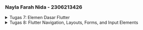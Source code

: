 ### Nayla Farah Nida - 2306213426 

<details>
  <summary>Tugas 7: Elemen Dasar Flutter</summary>

### _Stateless Widget_ vs _Stateful Widget_

State adalah informasi yang dapat dibaca secara sinkronus saat widget sedang di build dan dapat berubah-ubah selama aplikasi berjalan. State sangat penting karena mempengaruhi tampilan dan interaksi widget di aplikasi.

**Stateless widget**

widget dengan state yang tidak bisa berubah setelah dibuat, kecuali aplikasi dijalankan ulang. Stateless widget meng-override method build() dan me-return sebuah widget. Contohnya widget statis seperti icon dan text.

```dart
import 'package:flutter/material.dart';

void main() {
  runApp(MyApp());
}

class MyApp extends StatelessWidget {
  @override
  Widget build(BuildContext context) {
    return MaterialApp(
      home: Scaffold(
        appBar: AppBar(title: Text('Hello Flutter')),
        body: Center(child: Text('Welcome to Flutter!')),
      ),
    );
  }
}
```

**Stateful Widget**

Widget dengan state yang dapat berubah-ubah. Jika terdapat perubahan pada state, widget akan di re-build untuk menampilkan pembaruannya. Contohnya tombol yang meng-increment angka counter atau mengubah warna saat ditekan. Stateful widget memiliki kelas yang berpasangan dengan kelas State-nya sendiri.

```dart
class MyWidget extends StatefulWidget {
  @override
  _MyWidgetState createState() => _MyWidgetState();
}

class _MyWidgetState extends State<MyWidget> {
  int counter = 0;

  void incrementCounter() {
    setState(() {
      counter++;
    });
  }

  @override
  Widget build(BuildContext context) {
    return Text('Counter: $counter');
  }
}
```

| Stateless Widget  | Stateful Widget |
| ------------- | ------------- |
| State tidak bisa berubah  | State bisa berubah-ubah  |
| Untuk elemen statis yang tidak berubah setelah dirender | Untuk elemen dinamis yang berubah seiring waktu dan interaksi |
| Tidak di re-build setelah ditampilkan | Di re-build setiap kali state berubah |

### Widget yang Digunakan

  ```MaterialApp```: Pembungkus utama aplikasi flutter untuk tema dan pengaturan seluruh aplikasi.
  
  ```Scaffold```: Struktur dasar halaman (AppBar, Body, dll) untuk membuat tampilan yang konsisten.
  
  ```AppBar```: Membuat potongan aplikasi di bagian atas halaman yang dapat menampilkan judul, icon, dan aksi lainnya.
  
  ```Padding```: Menambah jarak di sekitar widget.
  
  ```Column```: Menyusun widget secara vertikal.
  
  ```Row```: Menyusun widget secara horizontal.
  
  ```InfoCard```: Widget custom untuk menampilkan kartu berisi informasi _title_ dan _content_. 
  
  ```Card```: Membuat kartu.
  
  ```ItemCard```: Widget custom untuk menampilkan tombol dalam bentuk kartu berisi icon dan text.

  ```InkWell```: Mendeteksi event pada ```ItemCard``` dan menampilkan pesan pada ```SnackBar```.
  
  ```SnackBar```: Menampilkan pesan sementara.

### setState()

Fungsi ```setState()``` mengindikasikan bahwa ada perubahan pada data atau tampilan yang perlu diperbarui sehingga memicu flutter untuk rebuild dengan memanggil kembali method ```build()```.

Variabel yang terpengaruh oleh fungsi ```setState()``` adalah variabel yang termasuk dalam kelas _stateful widget_.

### Const vs Final

| Const | Final |
| ------------- | ------------- |
| Nilai konstan secara kompilasi | Nilainya dapat ditentukan saat runtime |
| **Immutable** tidak dapat diubah setelah didefinisikan | **Immutable** tidak dapat diubah setelah didefinisikan |
| **Instansiasi sekali**, objek const yang sama akan mengacu ke instance yang sama sehingga menghemat memori | **Fleksibel di runtime**, memungkinkan nilai yang baru diketahui saat runtime |
| Untuk nilai yang diketahui dan tetap saat compile time | Untuk nilai yang tetap setelah diinisialisasi, namun baru akan tersedia saat runtime |

### Implementasi Tugas

- Membuat proyek flutter baru . (```flutter create librarree```)
- Membuat stateless widget ```MyHomePage```, sebagai tampilan utama home page yang berisi scaffold (title), dan body (card nama, card npm, card class, dan tombol-tombol)
- Membuat stateless widget ```InfoCard(title, content)```, card yang terdiri dari title dan content.
- Membuat objek ```ItemHomePage(name, icon, color)```, objek untuk membuat item yang ingin ditampilkan.
- Membuat stateless widget ```ItemCard``` untuk menampilkan kartu yang berisi objek ```ItemHomePage```.

</details>

<details>
  <summary>Tugas 8: Flutter Navigation, Layouts, Forms, and Input Elements</summary>

### const di Flutter

**Kegunaan dan Keuntungan:**

Widget yang didefinisikan dengan ```const``` hanya dibuat sekali dalam memori sehingga dapat menghemat penggunaan memori. Oleh karena itu juga widget tidak dapat diubah setelah didefinisikan dengan ```const```. Penggunaan ```const``` juga meningkatkan performa karena widget tidak perlu dibuat ulang setiap kali aplikasi di-render.

**Kapan Digunakan:**

```const``` sebaiknya digunakan untuk membuat widget yang statis atau tidak bergantung pada data yang berubah-ubah, dan untuk mendefinisikan variabel yang sudah diketahui pada saat compile time.

Sebaliknya, jangan gunakan ```const``` untuk widget yang bergantung pada data dinamis (misalnya data dari input user).

### Row vs Column

**Row**

Digunakan untuk menempatkan elemen-elemen secara horizontal.

```dart
Row(
  {Key key,
  MainAxisAlignment mainAxisAlignment: MainAxisAlignment.start,
  MainAxisSize mainAxisSize: MainAxisSize.max,
  CrossAxisAlignment crossAxisAlignment: CrossAxisAlignment.center,
  TextDirection textDirection,
  VerticalDirection verticalDirection: VerticalDirection.down,
  TextBaseline textBaseline: TextBaseline.alphabetic,
  List<Widget> children: const <Widget>[]}
)
```

Contoh:

```dart
Row(
  mainAxisAlignment: MainAxisAlignment.spaceEvenly,
  crossAxisAlignment: CrossAxisAlignment.center,
  children: <Widget>[
    Icon(Icons.book),
    Text('Hello World'),
    ElevatedButton(
      onPressed: () {},
      child: Text('Click Me'),
    ),
  ],
)
```

**Column**

Digunakan untuk menempatkan elemen-elemen secara vertikal.

```dart
Column(
  {Key key,
  MainAxisAlignment mainAxisAlignment: MainAxisAlignment.start,
  MainAxisSize mainAxisSize: MainAxisSize.max,
  CrossAxisAlignment crossAxisAlignment: CrossAxisAlignment.center,
  TextDirection textDirection,
  VerticalDirection verticalDirection: VerticalDirection.down,
  TextBaseline textBaseline,
  List<Widget> children: const <Widget>[]}
)
```

contoh:

```dart
Column(
  mainAxisAlignment: MainAxisAlignment.center,
  crossAxisAlignment: CrossAxisAlignment.start,
  children: <Widget>[
    Text('Item 1'),
    Text('Item 2'),
    ElevatedButton(
      onPressed: () {},
      child: Text('Button'),
    ),
  ],
)

```

| Properties | Row | Column |
| ------------- | ------------- | ------------- |
| MainAxisAlignment | Horizontal | Vertikal |
| CrossAxisAlginment | Vertikal | Horizontal |

### Elemen Input yang Digunakan


</details>
